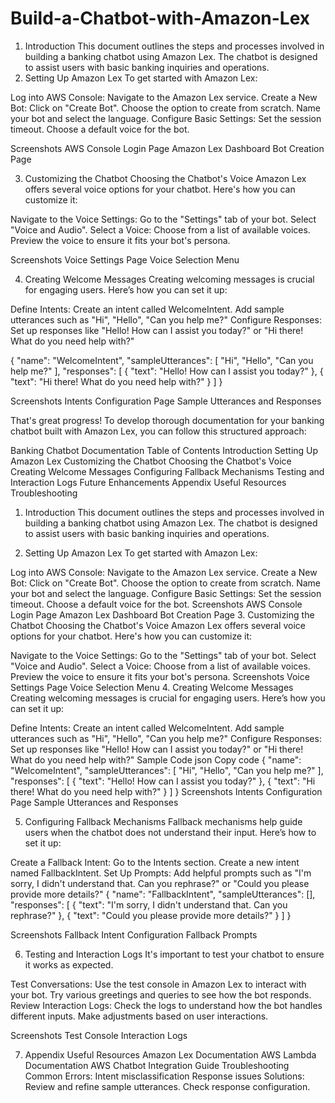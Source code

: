 # Build-a-Chatbot-with-Amazon-Lex
1. Introduction
This document outlines the steps and processes involved in building a banking chatbot using Amazon Lex. The chatbot is designed to assist users with basic banking inquiries and operations.
2. Setting Up Amazon Lex
To get started with Amazon Lex:

Log into AWS Console: Navigate to the Amazon Lex service.
Create a New Bot:
Click on "Create Bot".
Choose the option to create from scratch.
Name your bot and select the language.
Configure Basic Settings:
Set the session timeout.
Choose a default voice for the bot.

Screenshots
AWS Console Login Page
Amazon Lex Dashboard
Bot Creation Page


3. Customizing the Chatbot
Choosing the Chatbot's Voice
Amazon Lex offers several voice options for your chatbot. Here's how you can customize it:

Navigate to the Voice Settings:
Go to the "Settings" tab of your bot.
Select "Voice and Audio".
Select a Voice:
Choose from a list of available voices.
Preview the voice to ensure it fits your bot's persona.

Screenshots
Voice Settings Page
Voice Selection Menu

4. Creating Welcome Messages
Creating welcoming messages is crucial for engaging users. Here’s how you can set it up:

Define Intents:
Create an intent called WelcomeIntent.
Add sample utterances such as "Hi", "Hello", "Can you help me?"
Configure Responses:
Set up responses like "Hello! How can I assist you today?" or "Hi there! What do you need help with?"

{
  "name": "WelcomeIntent",
  "sampleUtterances": [
    "Hi",
    "Hello",
    "Can you help me?"
  ],
  "responses": [
    {
      "text": "Hello! How can I assist you today?"
    },
    {
      "text": "Hi there! What do you need help with?"
    }
  ]
}

Screenshots
Intents Configuration Page
Sample Utterances and Responses


That's great progress! To develop thorough documentation for your banking chatbot built with Amazon Lex, you can follow this structured approach:

Banking Chatbot Documentation
Table of Contents
Introduction
Setting Up Amazon Lex
Customizing the Chatbot
Choosing the Chatbot's Voice
Creating Welcome Messages
Configuring Fallback Mechanisms
Testing and Interaction Logs
Future Enhancements
Appendix
Useful Resources
Troubleshooting
1. Introduction
This document outlines the steps and processes involved in building a banking chatbot using Amazon Lex. The chatbot is designed to assist users with basic banking inquiries and operations.

2. Setting Up Amazon Lex
To get started with Amazon Lex:

Log into AWS Console: Navigate to the Amazon Lex service.
Create a New Bot:
Click on "Create Bot".
Choose the option to create from scratch.
Name your bot and select the language.
Configure Basic Settings:
Set the session timeout.
Choose a default voice for the bot.
Screenshots
AWS Console Login Page
Amazon Lex Dashboard
Bot Creation Page
3. Customizing the Chatbot
Choosing the Chatbot's Voice
Amazon Lex offers several voice options for your chatbot. Here's how you can customize it:

Navigate to the Voice Settings:
Go to the "Settings" tab of your bot.
Select "Voice and Audio".
Select a Voice:
Choose from a list of available voices.
Preview the voice to ensure it fits your bot's persona.
Screenshots
Voice Settings Page
Voice Selection Menu
4. Creating Welcome Messages
Creating welcoming messages is crucial for engaging users. Here’s how you can set it up:

Define Intents:
Create an intent called WelcomeIntent.
Add sample utterances such as "Hi", "Hello", "Can you help me?"
Configure Responses:
Set up responses like "Hello! How can I assist you today?" or "Hi there! What do you need help with?"
Sample Code
json
Copy code
{
  "name": "WelcomeIntent",
  "sampleUtterances": [
    "Hi",
    "Hello",
    "Can you help me?"
  ],
  "responses": [
    {
      "text": "Hello! How can I assist you today?"
    },
    {
      "text": "Hi there! What do you need help with?"
    }
  ]
}
Screenshots
Intents Configuration Page
Sample Utterances and Responses

5. Configuring Fallback Mechanisms
Fallback mechanisms help guide users when the chatbot does not understand their input. Here’s how to set it up:

Create a Fallback Intent:
Go to the Intents section.
Create a new intent named FallbackIntent.
Set Up Prompts:
Add helpful prompts such as "I'm sorry, I didn't understand that. Can you rephrase?" or "Could you please provide more details?"
{
  "name": "FallbackIntent",
  "sampleUtterances": [],
  "responses": [
    {
      "text": "I'm sorry, I didn't understand that. Can you rephrase?"
    },
    {
      "text": "Could you please provide more details?"
    }
  ]
}

Screenshots
Fallback Intent Configuration
Fallback Prompts


6. Testing and Interaction Logs
It's important to test your chatbot to ensure it works as expected.

Test Conversations:
Use the test console in Amazon Lex to interact with your bot.
Try various greetings and queries to see how the bot responds.
Review Interaction Logs:
Check the logs to understand how the bot handles different inputs.
Make adjustments based on user interactions.

Screenshots
Test Console
Interaction Logs

7. Appendix
Useful Resources
Amazon Lex Documentation
AWS Lambda Documentation
AWS Chatbot Integration Guide
Troubleshooting
Common Errors:
Intent misclassification
Response issues
Solutions:
Review and refine sample utterances.
Check response configuration.




